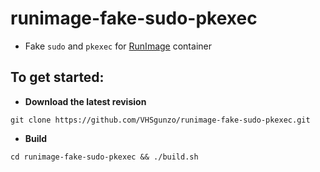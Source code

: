 # runimage-fake-sudo-pkexec
* Fake `sudo` and `pkexec` for [RunImage](https://github.com/VHSgunzo/runimage) container
## To get started:
* **Download the latest revision**
```
git clone https://github.com/VHSgunzo/runimage-fake-sudo-pkexec.git
```
* **Build**
```
cd runimage-fake-sudo-pkexec && ./build.sh
```
